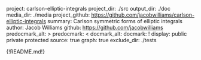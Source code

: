 project: carlson-elliptic-integrals
project_dir: ./src
output_dir: ./doc
media_dir: ./media
project_github: https://github.com/jacobwilliams/carlson-elliptic-integrals
summary: Carlson symmetric forms of elliptic integrals
author: Jacob Williams
github: https://github.com/jacobwilliams
predocmark_alt: >
predocmark: <
docmark_alt:
docmark: !
display: public
         private
         protected
source: true
graph: true
exclude_dir: ./tests

{!README.md!}